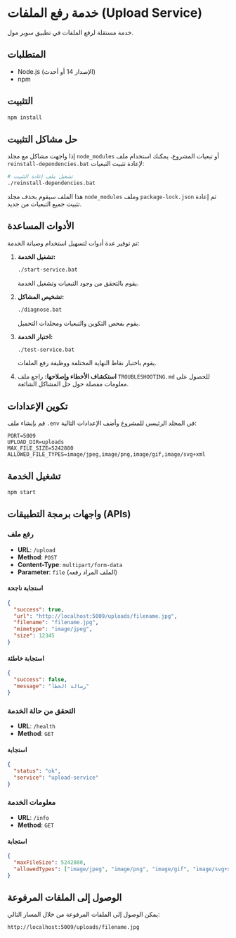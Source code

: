 # خدمة رفع الملفات (Upload Service)

خدمة مستقلة لرفع الملفات في تطبيق سوبر مول.

## المتطلبات

- Node.js (الإصدار 14 أو أحدث)
- npm

## التثبيت

```bash
npm install
```

## حل مشاكل التثبيت

إذا واجهت مشاكل مع مجلد `node_modules` أو تبعيات المشروع، يمكنك استخدام ملف `reinstall-dependencies.bat` لإعادة تثبيت التبعيات:

```bash
# تشغيل ملف إعادة التثبيت
./reinstall-dependencies.bat
```

هذا الملف سيقوم بحذف مجلد `node_modules` وملف `package-lock.json` ثم إعادة تثبيت جميع التبعيات من جديد.

## الأدوات المساعدة

تم توفير عدة أدوات لتسهيل استخدام وصيانة الخدمة:

1. **تشغيل الخدمة:**
   ```bash
   ./start-service.bat
   ```
   يقوم بالتحقق من وجود التبعيات وتشغيل الخدمة.

2. **تشخيص المشاكل:**
   ```bash
   ./diagnose.bat
   ```
   يقوم بفحص التكوين والتبعيات ومجلدات التحميل.

3. **اختبار الخدمة:**
   ```bash
   ./test-service.bat
   ```
   يقوم باختبار نقاط النهاية المختلفة ووظيفة رفع الملفات.

4. **استكشاف الأخطاء وإصلاحها:**
   راجع ملف `TROUBLESHOOTING.md` للحصول على معلومات مفصلة حول حل المشاكل الشائعة.

## تكوين الإعدادات

قم بإنشاء ملف `.env` في المجلد الرئيسي للمشروع وأضف الإعدادات التالية:

```
PORT=5009
UPLOAD_DIR=uploads
MAX_FILE_SIZE=5242880
ALLOWED_FILE_TYPES=image/jpeg,image/png,image/gif,image/svg+xml
```

## تشغيل الخدمة

```bash
npm start
```

## واجهات برمجة التطبيقات (APIs)

### رفع ملف

- **URL**: `/upload`
- **Method**: `POST`
- **Content-Type**: `multipart/form-data`
- **Parameter**: `file` (الملف المراد رفعه)

#### استجابة ناجحة

```json
{
  "success": true,
  "url": "http://localhost:5009/uploads/filename.jpg",
  "filename": "filename.jpg",
  "mimetype": "image/jpeg",
  "size": 12345
}
```

#### استجابة خاطئة

```json
{
  "success": false,
  "message": "رسالة الخطأ"
}
```

### التحقق من حالة الخدمة

- **URL**: `/health`
- **Method**: `GET`

#### استجابة

```json
{
  "status": "ok",
  "service": "upload-service"
}
```

### معلومات الخدمة

- **URL**: `/info`
- **Method**: `GET`

#### استجابة

```json
{
  "maxFileSize": 5242880,
  "allowedTypes": ["image/jpeg", "image/png", "image/gif", "image/svg+xml"]
}
```

## الوصول إلى الملفات المرفوعة

يمكن الوصول إلى الملفات المرفوعة من خلال المسار التالي:

```
http://localhost:5009/uploads/filename.jpg
```